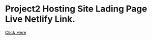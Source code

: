 # Project2 Hosting Site Lading Page Live Netlify Link.

[Click Here](https://project1-credit-card.netlify.app/)